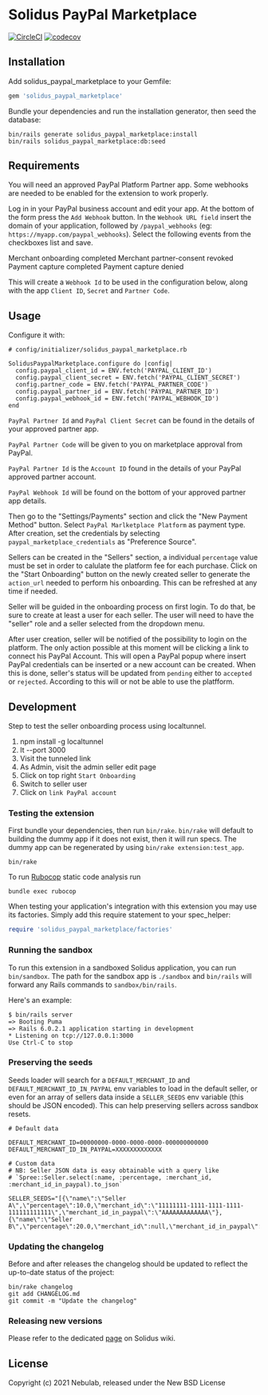 # Solidus PayPal Marketplace

[![CircleCI](https://circleci.com/gh/solidusio-contrib/solidus_paypal_marketplace.svg?style=shield)](https://circleci.com/gh/solidusio-contrib/solidus_paypal_marketplace)
[![codecov](https://codecov.io/gh/solidusio-contrib/solidus_paypal_marketplace/branch/main/graph/badge.svg?token=ywAGAmYt9W)](https://codecov.io/gh/solidusio-contrib/solidus_paypal_marketplace)

<!-- Explain what your extension does. -->

## Installation

Add solidus_paypal_marketplace to your Gemfile:

```ruby
gem 'solidus_paypal_marketplace'
```

Bundle your dependencies and run the installation generator, then seed the database:

```shell
bin/rails generate solidus_paypal_marketplace:install
bin/rails solidus_paypal_marketplace:db:seed
```

## Requirements

You will need an approved PayPal Platform Partner app.
Some webhooks are needed to be enabled for the extension to work properly.

Log in in your PayPal business account and edit your app.
At the bottom of the form press the `Add Webhook` button.
In the `Webhook URL field` insert the domain of your application, followed by `/paypal_webhooks` (eg: `https://myapp.com/paypal_webhooks`).
Select the following events from the checkboxes list and save.

Merchant onboarding completed
Merchant partner-consent revoked
Payment capture completed
Payment capture denied

This will create a `Webhook Id` to be used in the configuration below, along with the app `Client ID`, `Secret` and `Partner Code`.

## Usage

Configure it with:

```
# config/initializer/solidus_paypal_marketplace.rb

SolidusPaypalMarketplace.configure do |config|
  config.paypal_client_id = ENV.fetch('PAYPAL_CLIENT_ID')
  config.paypal_client_secret = ENV.fetch('PAYPAL_CLIENT_SECRET')
  config.partner_code = ENV.fetch('PAYPAL_PARTNER_CODE')
  config.paypal_partner_id = ENV.fetch('PAYPAL_PARTNER_ID')
  config.paypal_webhook_id = ENV.fetch('PAYPAL_WEBHOOK_ID')
end
```

`PayPal Partner Id` and `PayPal Client Secret` can be found in the details of your approved partner app.

`PayPal Partner Code` will be given to you on marketplace approval from PayPal.

`PayPal Partner Id` is the `Account ID` found in the details of your PayPal approved partner account.

`PayPal Webhook Id` will be found on the bottom of your approved partner app details.

Then go to the "Settings/Payments" section and click the "New Payment Method" button. Select `PayPal Marlketplace Platform` as payment type. After creation, set the credentials by selecting `paypal_marketplace_credentials` as "Preference Source".

Sellers can be created in the "Sellers" section, a individual `percentage` value must be set in order to calulate the platform fee for each purchase.
Click on the "Start Onboarding" button on the newly created seller to generate the `action_url` needed to perform his onboarding. This can be refreshed at any time if needed.

Seller will be guided in the onboarding process on first login.
To do that, be sure to create at least a user for each seller. The user will need to have the "seller" role and a seller selected from the dropdown menu.

After user creation, seller will be notified of the possibility to login on the platform.
The only action possible at this moment will be clicking a link to connect his PayPal Account. This will open a PayPal popup where insert PayPal credentials can be inserted or a new account can be created.
When this is done, seller's status will be updated from `pending` either to `accepted` or `rejected`.
According to this will or not be able to use the platfform.


## Development

Step to test the seller onboarding process using localtunnel.

1) npm install -g localtunnel
2) lt --port 3000
3) Visit the tunneled link
4) As Admin, visit the admin seller edit page
5) Click on top right `Start Onboarding`
6) Switch to seller user
7) Click on `link PayPal account`

### Testing the extension

First bundle your dependencies, then run `bin/rake`. `bin/rake` will default to building the dummy
app if it does not exist, then it will run specs. The dummy app can be regenerated by using
`bin/rake extension:test_app`.

```shell
bin/rake
```

To run [Rubocop](https://github.com/bbatsov/rubocop) static code analysis run

```shell
bundle exec rubocop
```

When testing your application's integration with this extension you may use its factories.
Simply add this require statement to your spec_helper:

```ruby
require 'solidus_paypal_marketplace/factories'
```

### Running the sandbox

To run this extension in a sandboxed Solidus application, you can run `bin/sandbox`. The path for
the sandbox app is `./sandbox` and `bin/rails` will forward any Rails commands to
`sandbox/bin/rails`.

Here's an example:

```
$ bin/rails server
=> Booting Puma
=> Rails 6.0.2.1 application starting in development
* Listening on tcp://127.0.0.1:3000
Use Ctrl-C to stop
```

### Preserving the seeds
Seeds loader will search for a `DEFAULT_MERCHANT_ID` and `DEFAULT_MERCHANT_ID_IN_PAYPAL` env variables to load in the default seller,
or even for an array of sellers data inside a `SELLER_SEEDS` env variable (this should be JSON encoded).
This can help preserving sellers across sandbox resets.
```
# Default data

DEFAULT_MERCHANT_ID=00000000-0000-0000-0000-000000000000
DEFAULT_MERCHANT_ID_IN_PAYPAL=XXXXXXXXXXXXX

# Custom data
# NB: Seller JSON data is easy obtainable with a query like
# `Spree::Seller.select(:name, :percentage, :merchant_id, :merchant_id_in_paypal).to_json`

SELLER_SEEDS="[{\"name\":\"Seller A\",\"percentage\":10.0,\"merchant_id\":\"11111111-1111-1111-1111-111111111111\",\"merchant_id_in_paypal\":\"AAAAAAAAAAAAA\"},{\"name\":\"Seller B\",\"percentage\":20.0,\"merchant_id\":null,\"merchant_id_in_paypal\":null\}]"
```

### Updating the changelog

Before and after releases the changelog should be updated to reflect the up-to-date status of
the project:

```shell
bin/rake changelog
git add CHANGELOG.md
git commit -m "Update the changelog"
```

### Releasing new versions

Please refer to the dedicated [page](https://github.com/solidusio/solidus/wiki/How-to-release-extensions) on Solidus wiki.

## License

Copyright (c) 2021 Nebulab, released under the New BSD License
